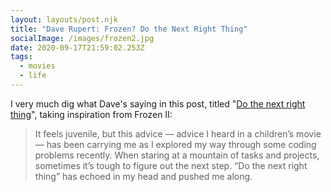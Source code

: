 ```yaml
---
layout: layouts/post.njk
title: "Dave Rupert: Frozen? Do the Next Right Thing"
socialImage: /images/frozen2.jpg
date: 2020-09-17T21:59:02.253Z
tags:
  - movies
  - life
---
```

I very much dig what Dave's saying in this post, titled "[Do the next right thing](https://daverupert.com/2020/09/do-the-next-right-thing/)", taking inspiration from Frozen II:

> It feels juvenile, but this advice — advice I heard in a children’s movie— has been carrying me as I explored my way through some coding problems recently. When staring at a mountain of tasks and projects, sometimes it’s tough to figure out the next step. “Do the next right thing” has echoed in my head and pushed me along.

